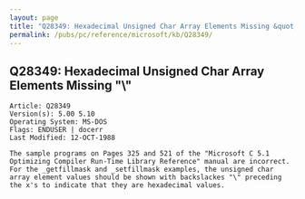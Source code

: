 ```yaml
---
layout: page
title: "Q28349: Hexadecimal Unsigned Char Array Elements Missing &quot;&#92;&quot;"
permalink: /pubs/pc/reference/microsoft/kb/Q28349/
---
```


## Q28349: Hexadecimal Unsigned Char Array Elements Missing &quot;&#92;&quot;

	Article: Q28349
	Version(s): 5.00 5.10
	Operating System: MS-DOS
	Flags: ENDUSER | docerr
	Last Modified: 12-OCT-1988
	
	The sample programs on Pages 325 and 521 of the "Microsoft C 5.1
	Optimizing Compiler Run-Time Library Reference" manual are incorrect.
	For the _getfillmask and _setfillmask examples, the unsigned char
	array element values should be shown with backslackes "\" preceding
	the x's to indicate that they are hexadecimal values.
